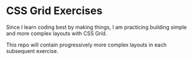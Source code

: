 # CSS Grid Exercises

Since I learn coding best by making things, I am practicing building simple and more complex layouts with CSS Grid. 

This repo will contain progressively more complex layouts in each subsequent exercise.
